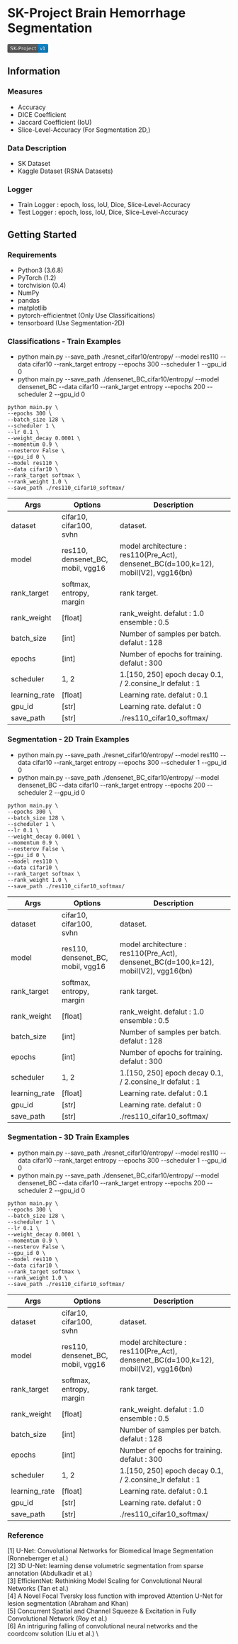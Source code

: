 # SK-Project Brain Hemorrhage Segmentation 

<svg xmlns="http://www.w3.org/2000/svg" xmlns:xlink="http://www.w3.org/1999/xlink" width="92" height="20"><linearGradient id="b" x2="0" y2="100%"><stop offset="0" stop-color="#bbb" stop-opacity=".1"/><stop offset="1" stop-opacity=".1"/></linearGradient><clipPath id="a"><rect width="92" height="20" rx="3" fill="#fff"/></clipPath><g clip-path="url(#a)"><path fill="#555" d="M0 0h69v20H0z"/><path fill="#007ec6" d="M69 0h23v20H69z"/><path fill="url(#b)" d="M0 0h92v20H0z"/></g><g fill="#fff" text-anchor="middle" font-family="DejaVu Sans,Verdana,Geneva,sans-serif" font-size="110"> <text x="355" y="150" fill="#010101" fill-opacity=".3" transform="scale(.1)" textLength="590">SK-Project</text><text x="355" y="140" transform="scale(.1)" textLength="590">SK-Project</text><text x="795" y="150" fill="#010101" fill-opacity=".3" transform="scale(.1)" textLength="130">v1</text><text x="795" y="140" transform="scale(.1)" textLength="130">v1</text></g> </svg>

## Information
### Measures
- Accuracy
- DICE Coefficient
- Jaccard Coefficient (IoU)
- Slice-Level-Accuracy (For Segmentation 2D,)

### Data Description 
- SK Dataset
- Kaggle Dataset (RSNA Datasets)

### Logger
- Train Logger       : epoch, loss, IoU, Dice, Slice-Level-Accuracy
- Test Logger        : epoch, loss, IoU, Dice, Slice-Level-Accuracy

## Getting Started
### Requirements
- Python3 (3.6.8)
- PyTorch (1.2)
- torchvision (0.4)
- NumPy
- pandas
- matplotlib
- pytorch-efficientnet (Only Use Classificaitions)
- tensorboard (Use Segmentation-2D)

### Classifications - Train Examples
* python main.py --save_path ./resnet_cifar10/entropy/ --model res110 --data cifar10 --rank_target entropy --epochs 300 --scheduler 1 --gpu_id 0
* python main.py --save_path ./densenet_BC_cifar10/entropy/ --model densenet_BC --data cifar10 --rank_target entropy --epochs 200 --scheduler 2 --gpu_id 0
```
python main.py \
--epochs 300 \
--batch_size 128 \
--scheduler 1 \
--lr 0.1 \
--weight_decay 0.0001 \
--momentum 0.9 \
--nesterov False \
--gpu_id 0 \
--model res110 \
--data cifar10 \
--rank_target softmax \
--rank_weight 1.0 \
--save_path ./res110_cifar10_softmax/
```
| Args 	| Options 	| Description 	|
|---------|--------|----------------------------------------------------|
| dataset 	| cifar10, cifar100, <br>svhn 	| dataset. 	|
| model 	| res110, densenet_BC, mobil, vgg16	| model architecture : res110(Pre_Act), densenet_BC(d=100,k=12), mobil(V2), vgg16(bn) 	|
| rank_target 	| softmax, <br>entropy, <br>margin 	| rank target. 	|
| rank_weight 	| [float] 	| rank_weight. defalut : 1.0	ensemble : 0.5|
| batch_size 	| [int] 	| Number of samples per batch. defalut : 128|
| epochs 	| [int] 	| Number of epochs for training. defalut : 300|
| scheduler 	| 1, 2	| 1.[150, 250] epoch decay 0.1, / 2.consine_lr 	defalut : 1|
| learning_rate 	| [float] 	| Learning rate. defalut : 0.1	|
| gpu_id 	| [str] 	| Learning rate. defalut : 0	|
| save_path 	| [str] 	| ./res110_cifar10_softmax/	|

### Segmentation - 2D Train Examples
* python main.py --save_path ./resnet_cifar10/entropy/ --model res110 --data cifar10 --rank_target entropy --epochs 300 --scheduler 1 --gpu_id 0
* python main.py --save_path ./densenet_BC_cifar10/entropy/ --model densenet_BC --data cifar10 --rank_target entropy --epochs 200 --scheduler 2 --gpu_id 0
```
python main.py \
--epochs 300 \
--batch_size 128 \
--scheduler 1 \
--lr 0.1 \
--weight_decay 0.0001 \
--momentum 0.9 \
--nesterov False \
--gpu_id 0 \
--model res110 \
--data cifar10 \
--rank_target softmax \
--rank_weight 1.0 \
--save_path ./res110_cifar10_softmax/
```
| Args 	| Options 	| Description 	|
|---------|--------|----------------------------------------------------|
| dataset 	| cifar10, cifar100, <br>svhn 	| dataset. 	|
| model 	| res110, densenet_BC, mobil, vgg16	| model architecture : res110(Pre_Act), densenet_BC(d=100,k=12), mobil(V2), vgg16(bn) 	|
| rank_target 	| softmax, <br>entropy, <br>margin 	| rank target. 	|
| rank_weight 	| [float] 	| rank_weight. defalut : 1.0	ensemble : 0.5|
| batch_size 	| [int] 	| Number of samples per batch. defalut : 128|
| epochs 	| [int] 	| Number of epochs for training. defalut : 300|
| scheduler 	| 1, 2	| 1.[150, 250] epoch decay 0.1, / 2.consine_lr 	defalut : 1|
| learning_rate 	| [float] 	| Learning rate. defalut : 0.1	|
| gpu_id 	| [str] 	| Learning rate. defalut : 0	|
| save_path 	| [str] 	| ./res110_cifar10_softmax/	|

### Segmentation - 3D Train Examples
* python main.py --save_path ./resnet_cifar10/entropy/ --model res110 --data cifar10 --rank_target entropy --epochs 300 --scheduler 1 --gpu_id 0
* python main.py --save_path ./densenet_BC_cifar10/entropy/ --model densenet_BC --data cifar10 --rank_target entropy --epochs 200 --scheduler 2 --gpu_id 0
```
python main.py \
--epochs 300 \
--batch_size 128 \
--scheduler 1 \
--lr 0.1 \
--weight_decay 0.0001 \
--momentum 0.9 \
--nesterov False \
--gpu_id 0 \
--model res110 \
--data cifar10 \
--rank_target softmax \
--rank_weight 1.0 \
--save_path ./res110_cifar10_softmax/
```
| Args 	| Options 	| Description 	|
|---------|--------|----------------------------------------------------|
| dataset 	| cifar10, cifar100, <br>svhn 	| dataset. 	|
| model 	| res110, densenet_BC, mobil, vgg16	| model architecture : res110(Pre_Act), densenet_BC(d=100,k=12), mobil(V2), vgg16(bn) 	|
| rank_target 	| softmax, <br>entropy, <br>margin 	| rank target. 	|
| rank_weight 	| [float] 	| rank_weight. defalut : 1.0	ensemble : 0.5|
| batch_size 	| [int] 	| Number of samples per batch. defalut : 128|
| epochs 	| [int] 	| Number of epochs for training. defalut : 300|
| scheduler 	| 1, 2	| 1.[150, 250] epoch decay 0.1, / 2.consine_lr 	defalut : 1|
| learning_rate 	| [float] 	| Learning rate. defalut : 0.1	|
| gpu_id 	| [str] 	| Learning rate. defalut : 0	|
| save_path 	| [str] 	| ./res110_cifar10_softmax/	|


### Reference
[1] U-Net: Convolutional Networks for Biomedical Image Segmentation (Ronneberrger et al.) \
[2] 3D U-Net: learning dense volumetric segmentation from sparse annotation (Abdulkadir et al.) \
[3] EfficientNet: Rethinking Model Scaling for Convolutional Neural Networks (Tan et al.) \
[4] A Novel Focal Tversky loss function with improved Attention U-Net for lesion segmentation (Abraham and Khan) \
[5] Concurrent Spatial and Channel Squeeze & Excitation in Fully Convolutional Network (Roy et al.) \
[6] An intriguring falling of convolutional neural networks and the coordconv solution (Liu et al.) \






